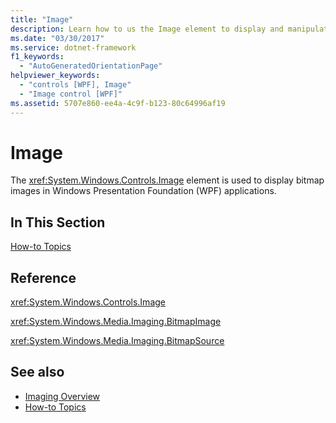 ```yaml
---
title: "Image"
description: Learn how to us the Image element to display and manipulate bitmap images in a Windows Presentation Foundation (WPF) application.
ms.date: "03/30/2017"
ms.service: dotnet-framework
f1_keywords: 
  - "AutoGeneratedOrientationPage"
helpviewer_keywords: 
  - "controls [WPF], Image"
  - "Image control [WPF]"
ms.assetid: 5707e860-ee4a-4c9f-b123-80c64996af19
---
```

# Image

The <xref:System.Windows.Controls.Image> element is used to display bitmap images in Windows Presentation Foundation (WPF) applications.  
  
## In This Section  

[How-to Topics](image-how-to-topics.md)  
  
## Reference  

<xref:System.Windows.Controls.Image>  
  
<xref:System.Windows.Media.Imaging.BitmapImage>  
  
<xref:System.Windows.Media.Imaging.BitmapSource>  
  
## See also

- [Imaging Overview](../graphics-multimedia/imaging-overview.md)
- [How-to Topics](../graphics-multimedia/imaging-how-to-topics.md)
